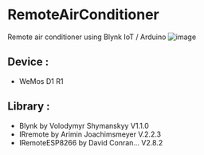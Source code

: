 # RemoteAirConditioner
Remote air conditioner using Blynk IoT / Arduino
![image](https://github.com/mimimya/RemoteAirConditioner/assets/101613808/13a76cdf-bd0a-4643-84fb-2d89b3ed3936)

## Device : 
 * WeMos D1 R1 
## Library :
 * Blynk by Volodymyr Shymanskyy V1.1.0
 * IRremote by Arimin Joachimsmeyer V.2.2.3
 * IRemoteESP8266 by David Conran... V2.8.2

